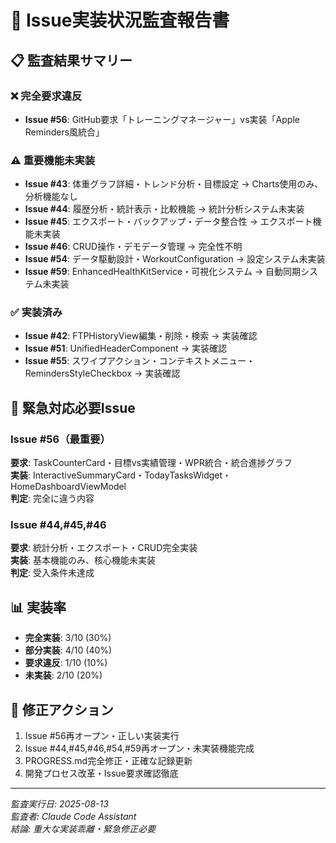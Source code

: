 # 🚨 Issue実装状況監査報告書

## 📋 監査結果サマリー

### ❌ **完全要求違反**
- **Issue #56**: GitHub要求「トレーニングマネージャー」vs実装「Apple Reminders風統合」

### ⚠️ **重要機能未実装**  
- **Issue #43**: 体重グラフ詳細・トレンド分析・目標設定 → Charts使用のみ、分析機能なし
- **Issue #44**: 履歴分析・統計表示・比較機能 → 統計分析システム未実装
- **Issue #45**: エクスポート・バックアップ・データ整合性 → エクスポート機能未実装
- **Issue #46**: CRUD操作・デモデータ管理 → 完全性不明
- **Issue #54**: データ駆動設計・WorkoutConfiguration → 設定システム未実装
- **Issue #59**: EnhancedHealthKitService・可視化システム → 自動同期システム未実装

### ✅ **実装済み**
- **Issue #42**: FTPHistoryView編集・削除・検索 → 実装確認
- **Issue #51**: UnifiedHeaderComponent → 実装確認
- **Issue #55**: スワイプアクション・コンテキストメニュー・RemindersStyleCheckbox → 実装確認

## 🚨 緊急対応必要Issue

### Issue #56（最重要）
**要求**: TaskCounterCard・目標vs実績管理・WPR統合・統合進捗グラフ  
**実装**: InteractiveSummaryCard・TodayTasksWidget・HomeDashboardViewModel  
**判定**: 完全に違う内容

### Issue #44,#45,#46
**要求**: 統計分析・エクスポート・CRUD完全実装  
**実装**: 基本機能のみ、核心機能未実装  
**判定**: 受入条件未達成

## 📊 実装率
- **完全実装**: 3/10 (30%)
- **部分実装**: 4/10 (40%)  
- **要求違反**: 1/10 (10%)
- **未実装**: 2/10 (20%)

## 🔧 修正アクション
1. Issue #56再オープン・正しい実装実行
2. Issue #44,#45,#46,#54,#59再オープン・未実装機能完成
3. PROGRESS.md完全修正・正確な記録更新
4. 開発プロセス改革・Issue要求確認徹底

---
*監査実行日: 2025-08-13*  
*監査者: Claude Code Assistant*  
*結論: 重大な実装乖離・緊急修正必要*